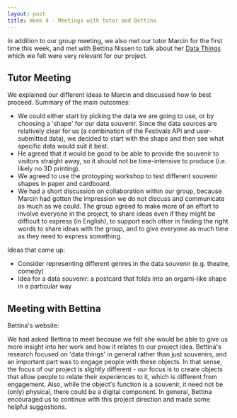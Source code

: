 ```yaml
---
layout: post
title: Week 4 - Meetings with tutor and Bettina
---
```


In addition to our group meeting, we also met our tutor Marcin for the first time this week, and met with Bettina Nissen to talk about her [Data Things](http://data-things.com/) which we felt were very relevant for our project.

## Tutor Meeting

We explained our different ideas to Marcin and discussed how to best proceed. Summary of the main outcomes:
* We could either start by picking the data we are going to use, or by choosing a 'shape' for our data souvenir. Since the data sources are relatively clear for us (a combination of the Festivals API and user-submitted data), we decided to start with the shape and then see what specific data would suit it best.
* He agreed that it would be good to be able to provide the souvenir to visitors straight away, so it should not be time-intensive to produce (i.e. likely no 3D printing).
* We agreed to use the protoyping workshop to test different souvenir shapes in paper and cardboard.
* We had a short discussion on collaboration within our group, because Marcin had gotten the impression we do not discuss and communicate as much as we could. The group agreed to make more of an effort to involve everyone in the project, to share ideas even if they might be difficult to express (in English), to support each other in finding the right words to share ideas with the group, and to give everyone as much time as they need to express something.

Ideas that came up:
* Consider representing different genres in the data souvenir (e.g. theatre, comedy)
* Idea for a data souvenir: a postcard that folds into an orgami-like shape in a particular way


## Meeting with Bettina

Bettina's website: [](http://data-things.com/)

We had asked Bettina to meet because we felt she would be able to give us more insight into her work and how it relates to our project idea. Bettina's research focused on 'data things' in general rather than just souvenirs, and an important part was to engage people with these objects. In that sense, the focus of our project is slightly different - our focus is to create objects that allow people to relate their experiences to it, which is different from engagement. Also, while the object's function is a souvenir, it need not be (only) physical, there could be a digital component. In general, Bettina encouraged us to continue with this project direction and made some helpful suggestions.
